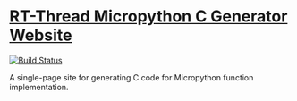# [RT-Thread Micropython C Generator Website](https://summerggift.github.io/Micropython-C-Generator/)

[![Build Status](https://travis-ci.org/SummerGGift/Micropython-C-Generator.svg?branch=master)](https://travis-ci.org/SummerGGift/Micropython-C-Generator)

A single-page site for generating C code for Micropython function implementation.
